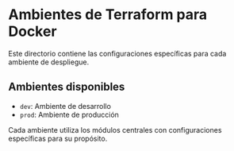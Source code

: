 # Ambientes de Terraform para Docker

Este directorio contiene las configuraciones específicas para cada ambiente de despliegue.

## Ambientes disponibles

- `dev`: Ambiente de desarrollo
- `prod`: Ambiente de producción

Cada ambiente utiliza los módulos centrales con configuraciones específicas para su propósito.
